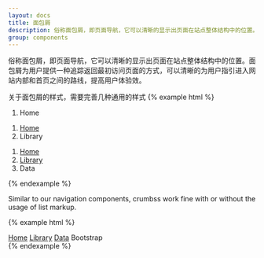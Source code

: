 ```yaml
---
layout: docs
title: 面包屑
description: 俗称面包屑，即页面导航，它可以清晰的显示出页面在站点整体结构中的位置。面包屑为用户提供一种追踪返回最初访问页面的方式，可以清晰的为用户指引进入网站内部和首页之间的路线，提高用户体验效。
group: components
---
```


俗称面包屑，即页面导航，它可以清晰的显示出页面在站点整体结构中的位置。面包屑为用户提供一种追踪返回最初访问页面的方式，可以清晰的为用户指引进入网站内部和首页之间的路线，提高用户体验效。

关于面包屑的样式，需要完善几种通用的样式
{% example html %}
<ol class="crumbs">
  <li class="crumbs-item active">Home</li>
</ol>
<ol class="crumbs">
  <li class="crumbs-item"><a href="#">Home</a></li>
  <li class="crumbs-item active">Library</li>
</ol>
<ol class="crumbs">
  <li class="crumbs-item"><a href="#">Home</a></li>
  <li class="crumbs-item"><a href="#">Library</a></li>
  <li class="crumbs-item active">Data</li>
</ol>
{% endexample %}

Similar to our navigation components, crumbss work fine with or without the usage of list markup.

{% example html %}
<nav class="crumbs">
  <a class="crumbs-item" href="#">Home</a>
  <a class="crumbs-item" href="#">Library</a>
  <a class="crumbs-item" href="#">Data</a>
  <span class="crumbs-item active">Bootstrap</span>
</nav>
{% endexample %}
